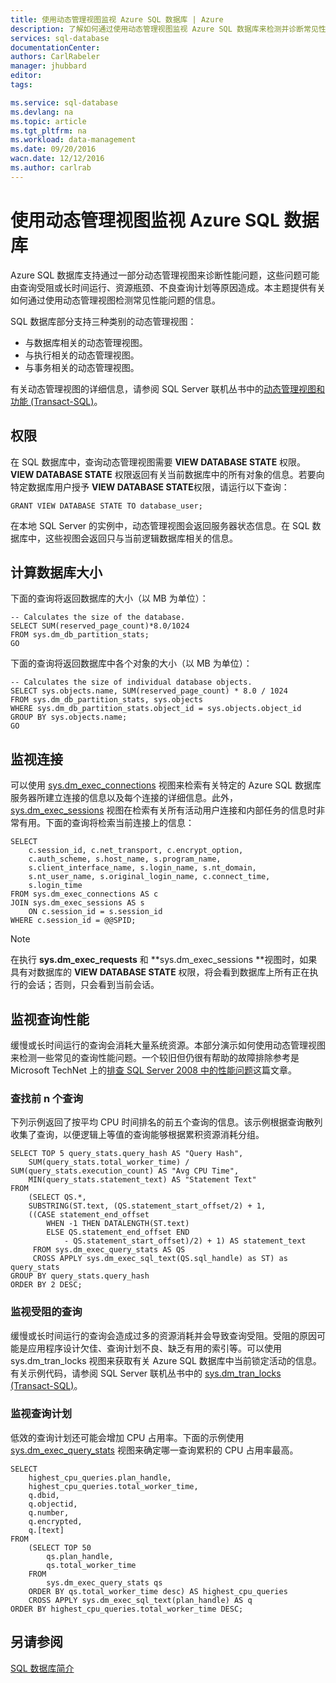 ```yaml
---
title: 使用动态管理视图监视 Azure SQL 数据库 | Azure
description: 了解如何通过使用动态管理视图监视 Azure SQL 数据库来检测并诊断常见性能问题。
services: sql-database
documentationCenter: 
authors: CarlRabeler
manager: jhubbard
editor: 
tags: 

ms.service: sql-database
ms.devlang: na
ms.topic: article
ms.tgt_pltfrm: na
ms.workload: data-management
ms.date: 09/20/2016
wacn.date: 12/12/2016
ms.author: carlrab
---
```


# 使用动态管理视图监视 Azure SQL 数据库

Azure SQL 数据库支持通过一部分动态管理视图来诊断性能问题，这些问题可能由查询受阻或长时间运行、资源瓶颈、不良查询计划等原因造成。本主题提供有关如何通过使用动态管理视图检测常见性能问题的信息。

SQL 数据库部分支持三种类别的动态管理视图：

- 与数据库相关的动态管理视图。
- 与执行相关的动态管理视图。
- 与事务相关的动态管理视图。

有关动态管理视图的详细信息，请参阅 SQL Server 联机丛书中的[动态管理视图和功能 (Transact-SQL)](https://msdn.microsoft.com/zh-cn/library/ms188754.aspx)。

## 权限

在 SQL 数据库中，查询动态管理视图需要 **VIEW DATABASE STATE** 权限。**VIEW DATABASE STATE** 权限返回有关当前数据库中的所有对象的信息。若要向特定数据库用户授予 **VIEW DATABASE STATE**权限，请运行以下查询：

    GRANT VIEW DATABASE STATE TO database_user;

在本地 SQL Server 的实例中，动态管理视图会返回服务器状态信息。在 SQL 数据库中，这些视图会返回只与当前逻辑数据库相关的信息。

## 计算数据库大小

下面的查询将返回数据库的大小（以 MB 为单位）：

    -- Calculates the size of the database.
    SELECT SUM(reserved_page_count)*8.0/1024
    FROM sys.dm_db_partition_stats;
    GO

下面的查询将返回数据库中各个对象的大小（以 MB 为单位）：

    -- Calculates the size of individual database objects.
    SELECT sys.objects.name, SUM(reserved_page_count) * 8.0 / 1024
    FROM sys.dm_db_partition_stats, sys.objects
    WHERE sys.dm_db_partition_stats.object_id = sys.objects.object_id
    GROUP BY sys.objects.name;
    GO

## 监视连接

可以使用 [sys.dm\_exec\_connections](https://msdn.microsoft.com/zh-cn/library/ms181509.aspx) 视图来检索有关特定的 Azure SQL 数据库服务器所建立连接的信息以及每个连接的详细信息。此外，[sys.dm\_exec\_sessions](https://msdn.microsoft.com/zh-cn/library/ms176013.aspx) 视图在检索有关所有活动用户连接和内部任务的信息时非常有用。下面的查询将检索当前连接上的信息：

    SELECT
        c.session_id, c.net_transport, c.encrypt_option,
        c.auth_scheme, s.host_name, s.program_name,
        s.client_interface_name, s.login_name, s.nt_domain,
        s.nt_user_name, s.original_login_name, c.connect_time,
        s.login_time
    FROM sys.dm_exec_connections AS c
    JOIN sys.dm_exec_sessions AS s
        ON c.session_id = s.session_id
    WHERE c.session_id = @@SPID;

> [!NOTE]
> 在执行 **sys.dm\_exec\_requests** 和 **sys.dm\_exec\_sessions **视图时，如果具有对数据库的 **VIEW DATABASE STATE** 权限，将会看到数据库上所有正在执行的会话；否则，只会看到当前会话。

## 监视查询性能

缓慢或长时间运行的查询会消耗大量系统资源。本部分演示如何使用动态管理视图来检测一些常见的查询性能问题。一个较旧但仍很有帮助的故障排除参考是 Microsoft TechNet 上的[排查 SQL Server 2008 中的性能问题](http://download.microsoft.com/download/D/B/D/DBDE7972-1EB9-470A-BA18-58849DB3EB3B/TShootPerfProbs2008.docx)这篇文章。

### 查找前 n 个查询

下列示例返回了按平均 CPU 时间排名的前五个查询的信息。该示例根据查询散列收集了查询，以便逻辑上等值的查询能够根据累积资源消耗分组。

    SELECT TOP 5 query_stats.query_hash AS "Query Hash",
        SUM(query_stats.total_worker_time) / SUM(query_stats.execution_count) AS "Avg CPU Time",
        MIN(query_stats.statement_text) AS "Statement Text"
    FROM
        (SELECT QS.*,
        SUBSTRING(ST.text, (QS.statement_start_offset/2) + 1,
        ((CASE statement_end_offset
            WHEN -1 THEN DATALENGTH(ST.text)
            ELSE QS.statement_end_offset END
                - QS.statement_start_offset)/2) + 1) AS statement_text
         FROM sys.dm_exec_query_stats AS QS
         CROSS APPLY sys.dm_exec_sql_text(QS.sql_handle) as ST) as query_stats
    GROUP BY query_stats.query_hash
    ORDER BY 2 DESC;

### 监视受阻的查询

缓慢或长时间运行的查询会造成过多的资源消耗并会导致查询受阻。受阻的原因可能是应用程序设计欠佳、查询计划不良、缺乏有用的索引等。可以使用 sys.dm\_tran\_locks 视图来获取有关 Azure SQL 数据库中当前锁定活动的信息。有关示例代码，请参阅 SQL Server 联机丛书中的 [sys.dm\_tran\_locks (Transact-SQL)](https://msdn.microsoft.com/zh-cn/library/ms190345.aspx)。

### 监视查询计划

低效的查询计划还可能会增加 CPU 占用率。下面的示例使用 [sys.dm\_exec\_query\_stats](https://msdn.microsoft.com/zh-cn/library/ms189741.aspx) 视图来确定哪一查询累积的 CPU 占用率最高。

    SELECT
        highest_cpu_queries.plan_handle,
        highest_cpu_queries.total_worker_time,
        q.dbid,
        q.objectid,
        q.number,
        q.encrypted,
        q.[text]
    FROM
        (SELECT TOP 50
            qs.plan_handle,
            qs.total_worker_time
        FROM
            sys.dm_exec_query_stats qs
        ORDER BY qs.total_worker_time desc) AS highest_cpu_queries
        CROSS APPLY sys.dm_exec_sql_text(plan_handle) AS q
    ORDER BY highest_cpu_queries.total_worker_time DESC;

## 另请参阅

[SQL 数据库简介](./sql-database-technical-overview.md)

<!---HONumber=Mooncake_Quality_Review_1118_2016-->